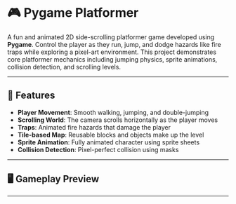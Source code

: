 # 🎮 Pygame Platformer

A fun and animated 2D side-scrolling platformer game developed using **Pygame**. Control the player as they run, jump, and dodge hazards like fire traps while exploring a pixel-art environment. This project demonstrates core platformer mechanics including jumping physics, sprite animations, collision detection, and scrolling levels.

---

## 🧩 Features

- **Player Movement**: Smooth walking, jumping, and double-jumping  
- **Scrolling World**: The camera scrolls horizontally as the player moves  
- **Traps**: Animated fire hazards that damage the player  
- **Tile-based Map**: Reusable blocks and objects make up the level  
- **Sprite Animation**: Fully animated character using sprite sheets  
- **Collision Detection**: Pixel-perfect collision using masks  

---

## 🖥️ Gameplay Preview


---

